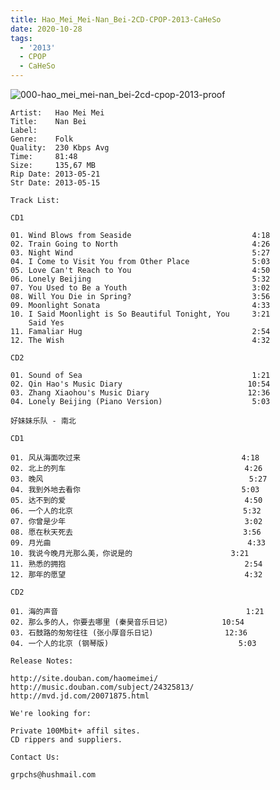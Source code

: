 ```yaml
---
title: Hao_Mei_Mei-Nan_Bei-2CD-CPOP-2013-CaHeSo
date: 2020-10-28
tags: 
  - '2013'
  - CPOP
  - CaHeSo
---
```


![000-hao_mei_mei-nan_bei-2cd-cpop-2013-proof](https://goindex.65style.workers.dev/1:/Hao_Mei_Mei-Nan_Bei-2CD-CPOP-2013-CaHeSo/000-hao_mei_mei-nan_bei-2cd-cpop-2013-proof.jpg)


```
Artist:   Hao Mei Mei
Title:    Nan Bei
Label:
Genre:    Folk
Quality:  230 Kbps Avg
Time:     81:48
Size:     135,67 MB
Rip Date: 2013-05-21
Str Date: 2013-05-15

Track List:

CD1

01. Wind Blows from Seaside                           4:18
02. Train Going to North                              4:26
03. Night Wind                                        5:27
04. I Come to Visit You from Other Place              5:03
05. Love Can't Reach to You                           4:50
06. Lonely Beijing                                    5:32
07. You Used to Be a Youth                            3:02
08. Will You Die in Spring?                           3:56
09. Moonlight Sonata                                  4:33
10. I Said Moonlight is So Beautiful Tonight, You     3:21
    Said Yes
11. Famaliar Hug                                      2:54
12. The Wish                                          4:32

CD2

01. Sound of Sea                                      1:21
02. Qin Hao's Music Diary                            10:54
03. Zhang Xiaohou's Music Diary                      12:36
04. Lonely Beijing (Piano Version)                    5:03

好妹妹乐队 - 南北

CD1                                                       
                                                          
01. 风从海面吹过来                                    4:18
02. 北上的列车                                        4:26
03. 晚风                                              5:27
04. 我到外地去看你                                    5:03
05. 达不到的爱                                        4:50
06. 一个人的北京                                      5:32
07. 你曾是少年                                        3:02
08. 愿在秋天死去                                      3:56
09. 月光曲                                            4:33
10. 我说今晚月光那么美，你说是的                      3:21
11. 熟悉的拥抱                                        2:54
12. 那年的愿望                                        4:32

CD2                                                       
                                                          
01. 海的声音                                          1:21
02. 那么多的人，你要去哪里 (秦昊音乐日记)            10:54
03. 石鼓路的匆匆往往 (张小厚音乐日记)                12:36
04. 一个人的北京 (钢琴版)                             5:03

Release Notes:

http://site.douban.com/haomeimei/
http://music.douban.com/subject/24325813/
http://mvd.jd.com/20071875.html

We're looking for:           
                             
Private 100Mbit+ affil sites.
CD rippers and suppliers.    
                             
Contact Us:                  
                             
grpchs@hushmail.com   

```

<a-player 
    :options="{
        audio: [
          {
            name: '风从海面吹过来',
            artist: '好妹妹樂隊',
            url: 'https://goindex.65style.workers.dev/1:/Hao_Mei_Mei-Nan_Bei-2CD-CPOP-2013-CaHeSo/101-hao_mei_mei-wind_blows_from_seaside.mp3',
            cover: 'https://goindex.65style.workers.dev/1:/Hao_Mei_Mei-Nan_Bei-2CD-CPOP-2013-CaHeSo/000-hao_mei_mei-nan_bei-2cd-cpop-2013-proof.jpg',
            theme: '#ebd0c2'
          },
        ]
    }"
/>

<download url="https://www92.zippyshare.com/v/jMCSyGIa/file.html"/>

